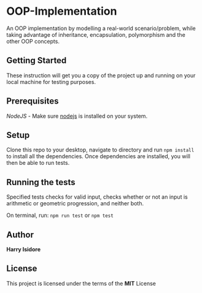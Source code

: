 # OOP-Implementation
An OOP implementation by modelling a real-world scenario/problem, while taking advantage of inheritance, encapsulation, polymorphism and the other OOP concepts.

## Getting Started
These instruction will get you a copy of the project up and running on your local machine for testing purposes.

## Prerequisites
*NodeJS* - Make sure [nodejs](http://nodejs.org) is installed on your system. 

## Setup
Clone this repo to your desktop, navigate to directory and run `npm install` to install all the dependencies. Once dependencies are installed, you will then be able to run tests.

## Running the tests
Specified tests checks for valid input, checks whether or not an input is arithmetic or geometric progression, and neither both.

On terminal, run:
`npm run test` or `npm test`

## Author
**Harry Isidore**

## License
This project is licensed under the terms of the **MIT** License


